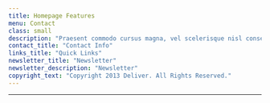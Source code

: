 ```yaml
---
title: Homepage Features
menu: Contact
class: small
description: "Praesent commodo cursus magna, vel scelerisque nisl consectetur et. Cras mattis consectetur purus sit amet fermentum. Curabitur blandit tempus porttitor. Cras justo odio, dapibus ac facilisis in, egestas eget quam."
contact_title: "Contact Info"
links_title: "Quick Links"
newsletter_title: "Newsletter"
newsletter_description: "Newsletter"
copyright_text: "Copyright 2013 Deliver. All Rights Reserved."
---
```


___
